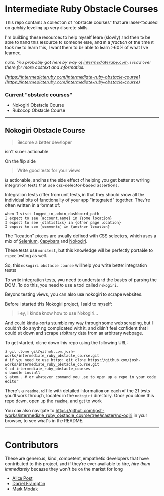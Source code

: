 # Intermediate Ruby Obstacle Courses

This repo contains a collection of "obstacle courses" that are laser-focused on _quickly_ leveling up very discrete skills.

I'm building these resources to help myself learn (slowly) and then to be able to hand this resource to someone else, and in a _fraction_ of the time it took me to learn this, I want them to be able to learn >60% of what I've learned.

_note: You probably got here by way of [intermediateruby.com](https://intermediateruby.com/intermediate-ruby-obstacle-course). Head over there for more context and information:_

_[https://intermediateruby.com/intermediate-ruby-obstacle-course](https://intermediateruby.com/intermediate-ruby-obstacle-course)_

### Current "obstacle courses"

- Nokogiri Obstacle Course
- Rubocop Obstacle Course

------------------------------------

## Nokogiri Obstacle Course

> Become a better developer

isn't super actionable.

On the flip side

> Write good tests for your views

_is_ actionable, and has the side effect of helping you get better at writing integration tests that use css-selector-based assertions.

Integration tests differ from unit tests, in that they should show all the individual bits of functionality of your app "integrated" together. They're often written in a format of:

```
when I visit logged_in_admin_dashboard_path
I expect to see {account.name} in {some location}
I expect to see {statistics} in {other page location}
I expect to see {comments} in {another location}
```

The "location" pieces are usually defined with CSS selectors, which uses a mix of [Selenium](https://www.selenium.dev/), [Capybara](https://github.com/teamcapybara/capybara) and [Nokogiri](https://github.com/sparklemotion/nokogiri).

These tests use `minitest`, but this knowledge will be perfectly portable to `rspec` testing as well. 

So, this `nokogiri obstacle course` will help you write better integration tests!

To write integration tests, you need to understand the basics of parsing the DOM. To do this, you need to use a tool called `nokogiri`.

Beyond testing views, you can also use nokogiri to scrape websites.

Before I started this Nokogiri project, I said to myself:

> Hey, I kinda know how to use Nokogiri...

And could kinda-sorta stumble my way through some web scraping, but I couldn't do anything complicated with it, and didn't feel confident that I could sit down and scrape arbitrary data from an arbitrary webpage.

To get started, clone down this repo using the following URL:

```shell
$ git clone git@github.com:josh-works/intermediate_ruby_obstacle_course.git
# if you need to use https: git clone https://github.com/josh-works/intermediate_ruby_obstacle_course.git
$ cd intermediate_ruby_obstacle_courses
$ bundle install
$ atom . # or whatever command you use to open up a repo in your code editor
```
There's a `readme.md` file with detailed information on each of the 21 tests you'll work through, located in the `nokogiri` directory. Once you clone this repo down, open up the `readme`, and get to work!

You can also navigate to https://github.com/josh-works/intermediate_ruby_obstacle_course/tree/master/nokogiri in your browser, to see what's in the README. 

--------------------------

# Contributors

These are generous, kind, competent, empathetic developers that have contributed to this project, and if they're ever available to hire, _hire them immediately_ because they won't be on the market for long

- [Alice Post](https://github.com/ap2322)
- [Daniel Frampton](https://github.com/DanielEFrampton)
- [Mark Modak](https://github.com/markevan100/)
